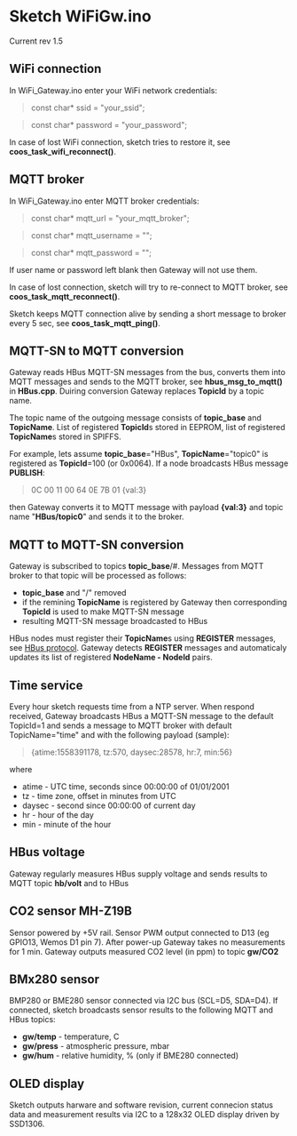 # Sketch WiFiGw.ino

Current rev 1.5

## WiFi connection

In WiFi_Gateway.ino enter your WiFi network credentials:

> const char* ssid     = "your_ssid";

> const char* password = "your_password";

In case of lost WiFi connection, sketch tries to restore it, see **coos_task_wifi_reconnect()**.

## MQTT broker

In WiFi_Gateway.ino enter MQTT broker credentials:

> const char* mqtt_url = "your_mqtt_broker";

> const char* mqtt_username = "";

> const char* mqtt_password = "";

If user name or password left blank then Gateway will not use them.

In case of lost connection, sketch will try to re-connect to MQTT broker, see **coos_task_mqtt_reconnect()**.

Sketch keeps MQTT connection alive by sending a short message to broker every 5 sec, see **coos_task_mqtt_ping()**.

## MQTT-SN to MQTT conversion

Gateway reads HBus MQTT-SN messages from the bus, converts them into MQTT messages and sends to the MQTT broker, see **hbus_msg_to_mqtt()** in **HBus.cpp**. Duiring conversion Gateway replaces **TopicId** by a topic name. 

The topic name of the outgoing message consists of **topic_base** and **TopicName**. List of registered **TopicId**s stored in EEPROM, list of registered **TopicName**s stored in SPIFFS. 

For example,  lets assume **topic_base**="HBus",  **TopicName**="topic0" is registered as **TopicId**=100 (or 0x0064). If a node broadcasts  HBus message **PUBLISH**:

> 0C 00 11 00 64 0E 7B 01  {val:3} 

then Gateway converts it to MQTT message with payload **{val:3}** and topic name "**HBus/topic0**" and sends it to the broker.

## MQTT to MQTT-SN conversion

Gateway is subscribed to topics **topic_base**/#. Messages from MQTT broker to that topic will be processed as follows:
  * **topic_base** and "/" removed
  * if the remining **TopicName** is registered by Gateway then corresponding **TopicId** is used to make MQTT-SN message
  * resulting MQTT-SN message broadcasted to HBus

HBus nodes must register their **TopicName**s using **REGISTER** messages, see [HBus protocol](https://github.com/akouz/HBus#mqtt-sn-mode-broadcast-messages). Gateway detects **REGISTER** messages and automaticaly updates its list of registered **NodeName - NodeId** pairs.

## Time service

Every hour sketch requests time from a NTP server. When respond received,  Gateway broadcasts HBus a MQTT-SN message to the default TopicId=1 and sends a message to MQTT broker with default TopicName="time" and with the following payload (sample):

> {atime:1558391178, tz:570, daysec:28578, hr:7, min:56}

where 
  * atime - UTC time, seconds since 00:00:00 of 01/01/2001
  * tz - time zone, offset in minutes from UTC
  * daysec - second since 00:00:00 of current day
  * hr - hour of the day
  * min - minute of the hour

## HBus voltage

Gateway regularly measures HBus supply voltage and sends results to MQTT topic **hb/volt** and to HBus

## CO2 sensor MH-Z19B

Sensor powered by +5V rail. Sensor PWM output connected to D13 (eg GPIO13, Wemos D1 pin 7). After power-up Gateway takes no measurements for 1 min. Gateway outputs measured CO2 level (in ppm) to topic **gw/CO2**

## BMx280 sensor

BMP280 or BME280 sensor connected via I2C bus (SCL=D5, SDA=D4). If connected, sketch broadcasts sensor results to the following MQTT and HBus topics:
  * **gw/temp** - temperature, C
  * **gw/press** - atmospheric pressure, mbar
  * **gw/hum** - relative humidity, % (only if BME280 connected)
  
## OLED display

Sketch outputs harware and software revision, current connecion status data and measurement results via I2C to a 128x32 OLED display driven by SSD1306.  

